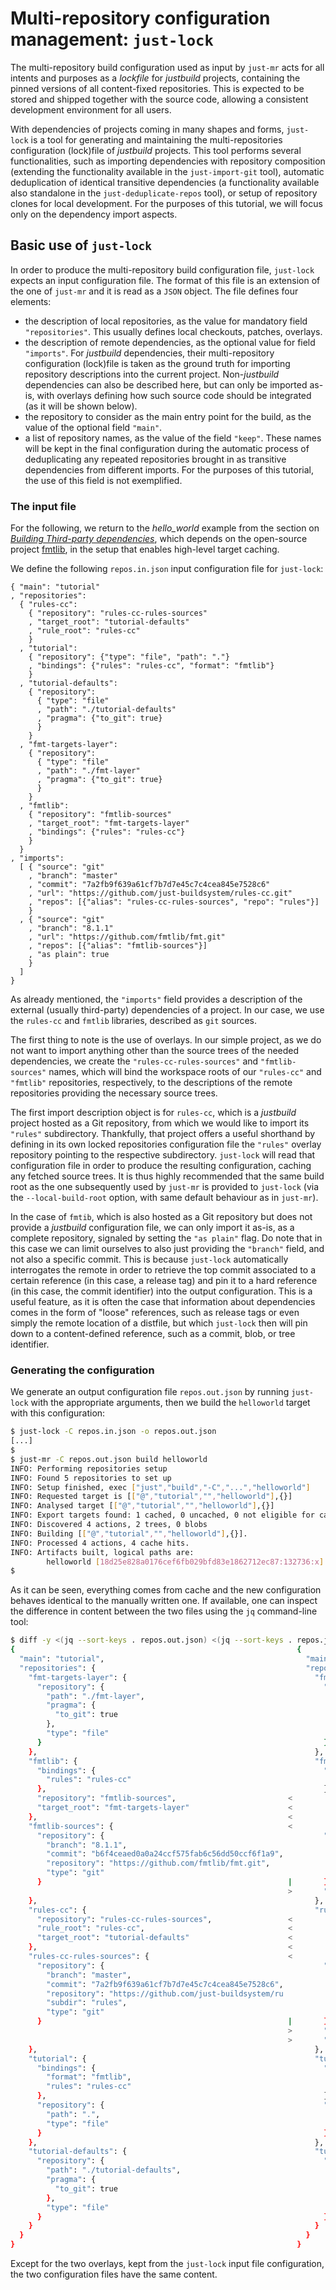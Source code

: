 Multi-repository configuration management: `just-lock`
======================================================

The multi-repository build configuration used as input by `just-mr` acts for
all intents and purposes as a _lockfile_ for *justbuild* projects, containing
the pinned versions of all content-fixed repositories. This is expected to be
stored and shipped together with the source code, allowing a consistent
development environment for all users.

With dependencies of projects coming in many shapes and forms, `just-lock` is
a tool for generating and maintaining the multi-repositories configuration 
(lock)file of *justbuild* projects. This tool performs several functionalities,
such as importing dependencies with repository composition (extending the
functionality available in the `just-import-git` tool), automatic deduplication
of identical transitive dependencies (a functionality available also standalone
in the `just-deduplicate-repos` tool), or setup of repository clones for local
development. For the purposes of this tutorial, we will focus only on the
dependency import aspects.

Basic use of `just-lock`
------------------------

In order to produce the multi-repository build configuration file, `just-lock`
expects an input configuration file. The format of this file is an extension of
the one of `just-mr` and it is read as a `JSON` object. The file defines four
elements:

 - the description of local repositories, as the value for mandatory field
 `"repositories"`. This usually defines local checkouts, patches, overlays.
 - the description of remote dependencies, as the optional value for field
 `"imports"`. For *justbuild* dependencies, their multi-repository configuration
 (lock)file is taken as the ground truth for importing repository descriptions
 into the current project. Non-*justbuild* dependencies can also be described
 here, but can only be imported as-is, with overlays defining how such source
 code should be integrated (as it will be shown below).
 - the repository to consider as the main entry point for the build, as the
 value of the optional field `"main"`.
 - a list of repository names, as the value of the field `"keep"`. These names
 will be kept in the final configuration during the automatic process of
 deduplicating any repeated repositories brought in as transitive dependencies
 from different imports. For the purposes of this tutorial, the use of this
 field is not exemplified.

### The input file

For the following, we return to the *hello_world* example from the section on
[*Building Third-party dependencies*](./third-party-software.md), which depends
on the open-source project [fmtlib](https://github.com/fmtlib/fmt), in the
setup that enables high-level target caching.

We define the following `repos.in.json` input configuration file for
`just-lock`:

``` {.jsonc srcname="repos.in.json"}
{ "main": "tutorial"
, "repositories":
  { "rules-cc":
    { "repository": "rules-cc-rules-sources"
    , "target_root": "tutorial-defaults"
    , "rule_root": "rules-cc"
    }
  , "tutorial":
    { "repository": {"type": "file", "path": "."}
    , "bindings": {"rules": "rules-cc", "format": "fmtlib"}
    }
  , "tutorial-defaults":
    { "repository":
      { "type": "file"
      , "path": "./tutorial-defaults"
      , "pragma": {"to_git": true}
      }
    }
  , "fmt-targets-layer":
    { "repository":
      { "type": "file"
      , "path": "./fmt-layer"
      , "pragma": {"to_git": true}
      }
    }
  , "fmtlib":
    { "repository": "fmtlib-sources"
    , "target_root": "fmt-targets-layer"
    , "bindings": {"rules": "rules-cc"}
    }
  }
, "imports":
  [ { "source": "git"
    , "branch": "master"
    , "commit": "7a2fb9f639a61cf7b7d7e45c7c4cea845e7528c6"
    , "url": "https://github.com/just-buildsystem/rules-cc.git"
    , "repos": [{"alias": "rules-cc-rules-sources", "repo": "rules"}]
    }
  , { "source": "git"
    , "branch": "8.1.1"
    , "url": "https://github.com/fmtlib/fmt.git"
    , "repos": [{"alias": "fmtlib-sources"}]
    , "as plain": true
    }
  ]
}
```

As already mentioned, the `"imports"` field provides a description of the
external (usually third-party) dependencies of a project. In our case, we
use the `rules-cc` and `fmtlib` libraries, described as `git` sources.

The first thing to note is the use of overlays. In our simple project, as we
do not want to import anything other than the source trees of the needed
dependencies, we create the `"rules-cc-rules-sources"` and `"fmtlib-sources"`
names, which will bind the workspace roots of our `"rules-cc"` and `"fmtlib"`
repositories, respectively, to the descriptions of the remote repositories
providing the necessary source trees.

The first import description object is for `rules-cc`, which is a *justbuild*
project hosted as a Git repository, from which we would like to import its
`"rules"` subdirectory. Thankfully, that project offers a useful shorthand by
defining in its own locked repositories configuration file the `"rules"` overlay
repository pointing to the respective subdirectory. `just-lock` will read that
configuration file in order to produce the resulting configuration, caching any
fetched source trees. It is thus highly recommended that the same build root as
the one subsequently used by `just-mr` is provided to `just-lock` (via the
`--local-build-root` option, with same default behaviour as in `just-mr`).

In the case of `fmtib`, which is also hosted as a Git repository but does not
provide a *justbuild* configuration file, we can only import it as-is, as a
complete repository, signaled by setting the `"as plain"` flag. Do note that in
this case we can limit ourselves to also just providing the `"branch"` field,
and not also a specific commit. This is because `just-lock` automatically
interrogates the remote in order to retrieve the top commit associated to a
certain reference (in this case, a release tag) and pin it to a hard reference
(in this case, the commit identifier) into the output configuration. This is a
useful feature, as it is often the case that information about dependencies
comes in the form of "loose" references, such as release tags or even simply the
remote location of a distfile, but which `just-lock` then will pin down to a
content-defined reference, such as a commit, blob, or tree identifier.

### Generating the configuration

We generate an output configuration file `repos.out.json` by running `just-lock`
with the appropriate arguments, then we build the `helloworld` target with this
configuration:

``` sh
$ just-lock -C repos.in.json -o repos.out.json
[...]
$
$ just-mr -C repos.out.json build helloworld
INFO: Performing repositories setup
INFO: Found 5 repositories to set up
INFO: Setup finished, exec ["just","build","-C","...","helloworld"]
INFO: Requested target is [["@","tutorial","","helloworld"],{}]
INFO: Analysed target [["@","tutorial","","helloworld"],{}]
INFO: Export targets found: 1 cached, 0 uncached, 0 not eligible for caching
INFO: Discovered 4 actions, 2 trees, 0 blobs
INFO: Building [["@","tutorial","","helloworld"],{}].
INFO: Processed 4 actions, 4 cache hits.
INFO: Artifacts built, logical paths are:
        helloworld [18d25e828a0176cef6fb029bfd83e1862712ec87:132736:x]
$
```

As it can be seen, everything comes from cache and the new configuration behaves
identical to the manually written one. If available, one can inspect the
difference in content between the two files using the `jq` command-line tool:

``` sh
$ diff -y <(jq --sort-keys . repos.out.json) <(jq --sort-keys . repos.json)
{                                                               {
  "main": "tutorial",                                             "main": "tutorial",
  "repositories": {                                               "repositories": {
    "fmt-targets-layer": {                                          "fmt-targets-layer": {
      "repository": {                                                 "repository": {
        "path": "./fmt-layer",                                          "path": "./fmt-layer",
        "pragma": {                                                     "pragma": {
          "to_git": true                                                  "to_git": true
        },                                                              },
        "type": "file"                                                  "type": "file"
      }                                                               }
    },                                                              },
    "fmtlib": {                                                     "fmtlib": {
      "bindings": {                                                   "bindings": {
        "rules": "rules-cc"                                             "rules": "rules-cc"
      },                                                              },
      "repository": "fmtlib-sources",                         <
      "target_root": "fmt-targets-layer"                      <
    },                                                        <
    "fmtlib-sources": {                                       <
      "repository": {                                                 "repository": {
        "branch": "8.1.1",                                              "branch": "8.1.1",
        "commit": "b6f4ceaed0a0a24ccf575fab6c56dd50ccf6f1a9",           "commit": "b6f4ceaed0a0a24ccf575fab6c56dd50ccf6f1a9",
        "repository": "https://github.com/fmtlib/fmt.git",              "repository": "https://github.com/fmtlib/fmt.git",
        "type": "git"                                                   "type": "git"
      }                                                       |       },
                                                              >       "target_root": "fmt-targets-layer"
    },                                                              },
    "rules-cc": {                                                   "rules-cc": {
      "repository": "rules-cc-rules-sources",                 <
      "rule_root": "rules-cc",                                <
      "target_root": "tutorial-defaults"                      <
    },                                                        <
    "rules-cc-rules-sources": {                               <
      "repository": {                                                 "repository": {
        "branch": "master",                                             "branch": "master",
        "commit": "7a2fb9f639a61cf7b7d7e45c7c4cea845e7528c6",           "commit": "7a2fb9f639a61cf7b7d7e45c7c4cea845e7528c6",
        "repository": "https://github.com/just-buildsystem/ru           "repository": "https://github.com/just-buildsystem/ru
        "subdir": "rules",                                              "subdir": "rules",
        "type": "git"                                                   "type": "git"
      }                                                       |       },
                                                              >       "rule_root": "rules-cc",
                                                              >       "target_root": "tutorial-defaults"
    },                                                              },
    "tutorial": {                                                   "tutorial": {
      "bindings": {                                                   "bindings": {
        "format": "fmtlib",                                             "format": "fmtlib",
        "rules": "rules-cc"                                             "rules": "rules-cc"
      },                                                              },
      "repository": {                                                 "repository": {
        "path": ".",                                                    "path": ".",
        "type": "file"                                                  "type": "file"
      }                                                               }
    },                                                              },
    "tutorial-defaults": {                                          "tutorial-defaults": {
      "repository": {                                                 "repository": {
        "path": "./tutorial-defaults",                                  "path": "./tutorial-defaults",
        "pragma": {                                                     "pragma": {
          "to_git": true                                                  "to_git": true
        },                                                              },
        "type": "file"                                                  "type": "file"
      }                                                               }
    }                                                               }
  }                                                               }
}                                                               }
```

Except for the two overlays, kept from the `just-lock` input file configuration,
the two configuration files have the same content.
